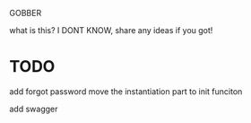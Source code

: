 GOBBER

what is this? I DONT KNOW, share any ideas if you got!

# TODO

add forgot password
move the instantiation part to init funciton

add swagger
